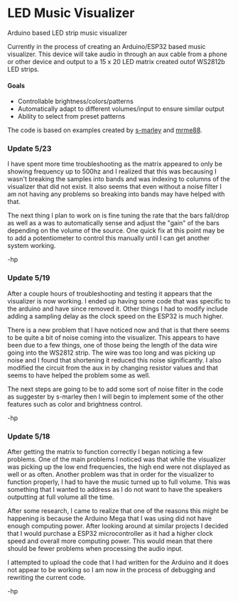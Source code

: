 # LED Music Visualizer
Arduino based LED strip music visualizer

Currently in the process of creating an Arduino/ESP32 based music visualizer. This device will take audio in through an aux cable from a phone or other device and output to a 15 x 20 LED matrix created outof WS2812b LED strips.

#### Goals
- Controllable brightness/colors/patterns
- Automatically adapt to different volumes/input to ensure similar output 
- Ability to select from preset patterns

The code is based on examples created by [s-marley](https://github.com/s-marley/ESP32_FFT_VU) and [mrme88](https://github.com/mrme88/Arduino-Audio-Visualizer).

### Update 5/23
I have spent more time troubleshooting as the matrix appeared to only be showing frequency up to 500hz and I realized that this was becausing I wasn't breaking the samples into bands and was indexing to columns of the visualizer that did not exist. It also seems that even without a noise filter I am not having any problems so breaking into bands may have helped with that. 

The next thing I plan to work on is fine tuning the rate that the bars fall/drop as well as a was to automatically sense and adjust the "gain" of the bars depending on the volume of the source. One quick fix at this point may be to add a potentiometer to control this manually until I can get another system working. 

-hp

### Update 5/19
After a couple hours of troubleshooting and testing it appears that the visualizer is now working. I ended up having some code that was specific to the arduino and have since removed it. Other things I had to modify include adding a sampling delay as the clock speed on the ESP32 is much higher. 

There is a new problem that I have noticed now and that is that there seems to be quite a bit of noise coming into the visualizer. This appears to have been due to a few things, one of those being the length of the data wire going into the WS2812 strip. The wire was too long and was picking up noise and I found that shortening it reduced this noise significantly. I also modified the circuit from the aux in by changing resistor values and that seems to have helped the problem some as well. 

The next steps are going to be to add some sort of noise filter in the code as suggester by s-marley then I will begin to implement some of the other features such as color and brightness control.

-hp

### Update 5/18
After getting the matrix to function correctly I began noticing a few problems. One of the main problems I noticed was that while the visualizer was picking up the low end frequencies, the high end were not displayed as well or as often. Another problem was that in order for the visualizer to function properly, I had to have the music turned up to full volume. This was something that I wanted to address as I do not want to have the speakers outputting at full volume all the time. 

After some research, I came to realize that one of the reasons this might be happening is because the Arduino Mega that I was using did not have enough computing power. After looking around at similar projects I decided that I would purchase a ESP32 microcontroller as it had a higher clock speed and overall more computing power. This would mean that there should be fewer problems when processing the audio input. 

I attempted to upload the code that I had written for the Arduino and it does not appear to be working so I am now in the process of debugging and rewriting the current code. 

-hp
